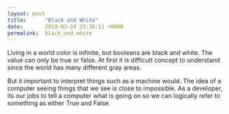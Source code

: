 ```yaml
---
layout: post
title:      "Black and White"
date:       2019-03-24 23:36:11 +0000
permalink:  black_and_white
---
```





Living in a world color is infinite, but booleans are black and white. The value can only be true or false. At first it is difficult concept to understand since the world has many different gray areas.

But it important to interpret things such as a machine would. The idea of a computer seeing things that we see is close to impossible. As a developer, its our jobs to tell a computer what is going on so we can logically refer to something as either True and False. 
